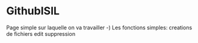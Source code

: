 # GithubISIL
Page simple sur laquelle on va travailler
-) Les fonctions simples:
creations de fichiers
edit
suppression
